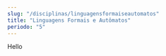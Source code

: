 ```yaml
---
slug: "/disciplinas/linguagensformaiseautomatos"
title: "Linguagens Formais e Autômatos"
periodo: "5"
---
```


Hello
